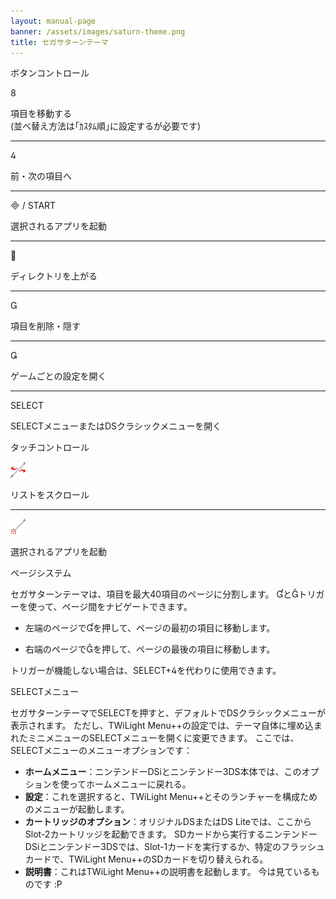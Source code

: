 ```yaml
---
layout: manual-page
banner: /assets/images/saturn-theme.png
title: セガサターンテーマ
---
```


<div class="section-title">ボタンコントロール</div>
<div class="section-body">
    <div class="button-action-group">
        <p class="button-action button">&#xE079;</p>
        <p class="button-action-text">項目を移動する<br>(並べ替え方法は｢ｶｽﾀﾑ順｣に設定するが必要です)</p>
    </div>
    <hr>
    <div class="button-action-group">
        <p class="button-action button">&#xE07E;</p>
        <p class="button-action-text">前・次の項目へ</p>
    </div>
    <hr>
    <div class="button-action-group">
        <p class="button-action"><span class="button">&#xE000; /</span> START</p>
        <p class="button-action-text">選択されるアプリを起動</p>
    </div>
    <hr>
    <div class="button-action-group">
        <p class="button-action button">&#xE001;</p>
        <p class="button-action-text">ディレクトリを上がる</p>
    </div>
    <hr>
    <div class="button-action-group">
        <p class="button-action button">&#xE002;</p>
        <p class="button-action-text">項目を削除・隠す</p>
    </div>
    <hr>
    <div class="button-action-group">
        <p class="button-action button">&#xE003;</p>
        <p class="button-action-text">ゲームごとの設定を開く</p>
    </div>
    <hr>
    <div class="button-action-group">
        <p class="button-action">SELECT</p>
        <p class="button-action-text">SELECTメニューまたはDSクラシックメニューを開く</p>
    </div>
</div>

<div class="section-title">タッチコントロール</div>
<div class="section-body">
    <div class="button-action-group">
        <p class="button-action"><img src="/assets/images/left-right.png"></p>
        <p class="button-action-text">リストをスクロール</p>
    </div>
    <hr>
    <div class="button-action-group">
        <p class="button-action"><img src="/assets/images/tap.png"></p>
        <p class="button-action-text">選択されるアプリを起動</p>
    </div>
    <!-- <hr>
    <div>
        <p>
            If the Sort Method is set to "Custom", you can drag the icon up to move it.
        </p>
    </div> -->
</div>

<div class="section-title">ページシステム</div>
<div class="section-body">
    <p>
        セガサターンテーマは、項目を最大40項目のページに分割します。 &#xE004;と&#xE005;トリガーを使って、ページ間をナビゲートできます。
    </p>
    <ul>
        <li><p>左端のページで&#xE004;を押して、ページの最初の項目に移動します。</p></li>
        <li><p>右端のページで&#xE005;を押して、ページの最後の項目に移動します。</p></li>
    </ul>
    <p>
        トリガーが機能しない場合は、SELECT+&#xE07E;を代わりに使用できます。
    </p>
</div>

<div class="section-title">SELECTメニュー</div>
<div class="section-body">
    <p>
        セガサターンテーマでSELECTを押すと、デフォルトでDSクラシックメニューが表示されます。 ただし、TWiLight Menu++の設定では、テーマ自体に埋め込まれたミニメニューのSELECTメニューを開くに変更できます。 ここでは、SELECTメニューのメニューオプションです：
    </p>
    <ul>
        <li><strong>ホームメニュー</strong>：ニンテンドーDSiとニンテンドー3DS本体では、このオプションを使ってホームメニューに戻れる。</li>
        <li><strong>設定</strong>：これを選択すると、TWiLight Menu++とそのランチャーを構成ためのメニューが起動します。</li>
        <li><strong>カートリッジのオプション</strong>：オリジナルDSまたはDS Liteでは、ここからSlot-2カートリッジを起動できます。 SDカードから実行するニンテンドーDSiとニンテンドー3DSでは、Slot-1カードを実行するか、特定のフラッシュカードで、TWiLight Menu++のSDカードを切り替えられる。</li>
        <li><strong>説明書</strong>：これはTWiLight Menu++の説明書を起動します。 今は見ているものです :P</li>
    </ul>
</div>
